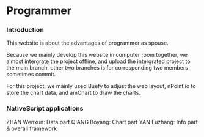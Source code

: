 # Programmer

### Introduction

This website is about the advantages of programmer as spouse. 

Because we mainly develop this website in computer room together, we almost intergrate the project offline, and upload the intergrated project to the main branch, other two branches is for corresponding two members sometimes commit.

For this project, we mainly used Buefy to adjust the web layout, nPoint.io to store the chart data, and amChart to draw the charts.

### NativeScript applications

ZHAN Wenxun: Data part
QIANG Boyang: Chart part
YAN Fuzhang: Info part & overall framework
